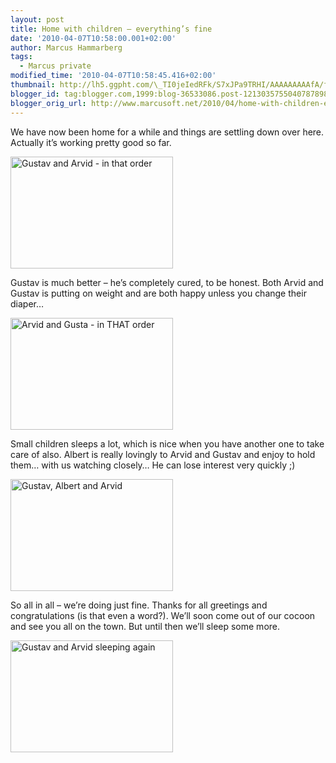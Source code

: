 ```yaml
---
layout: post
title: Home with children – everything’s fine
date: '2010-04-07T10:58:00.001+02:00'
author: Marcus Hammarberg
tags:
  - Marcus private
modified_time: '2010-04-07T10:58:45.416+02:00'
thumbnail: http://lh5.ggpht.com/\_TI0jeIedRFk/S7xJPa9TRHI/AAAAAAAAAfA/fSeWajJw4IE/s72-c/DSC_2212_thumb%5B1%5D.jpg?imgmax=800
blogger_id: tag:blogger.com,1999:blog-36533086.post-1213035755040787898
blogger_orig_url: http://www.marcusoft.net/2010/04/home-with-children-everythings-fine.html
---
```



We have now been home for a while and things are settling down over
here. Actually it’s working pretty good so far.

[<img
src="http://lh5.ggpht.com/_TI0jeIedRFk/S7xJPa9TRHI/AAAAAAAAAfA/fSeWajJw4IE/DSC_2212_thumb%5B1%5D.jpg?imgmax=800"
title="Gustav and Arvid - in that order"
style="border-right-width: 0px; display: inline; border-top-width: 0px; border-bottom-width: 0px; border-left-width: 0px"
data-border="0" width="260" height="179"
alt="Gustav and Arvid - in that order" />](http://lh3.ggpht.com/_TI0jeIedRFk/S7xJOwzDekI/AAAAAAAAAe8/m6PbMC4-m7U/s1600-h/DSC_2212%5B3%5D.jpg)

Gustav is much better – he’s completely cured, to be honest. Both Arvid
and Gustav is putting on weight and are both happy unless you change
their diaper…

[<img
src="http://lh6.ggpht.com/_TI0jeIedRFk/S7xJPyDmCmI/AAAAAAAAAfI/KXVXKI8bpxs/DSC_2190_thumb%5B1%5D.jpg?imgmax=800"
title="Arvid and Gusta - in THAT order"
style="border-right-width: 0px; display: inline; border-top-width: 0px; border-bottom-width: 0px; border-left-width: 0px"
data-border="0" width="260" height="179"
alt="Arvid and Gusta - in THAT order" />](http://lh5.ggpht.com/_TI0jeIedRFk/S7xJPkyO1XI/AAAAAAAAAfE/pgT9RzlUN-g/s1600-h/DSC_2190%5B3%5D.jpg)

Small children sleeps a lot, which is nice when you have another one to
take care of also. Albert is really lovingly to Arvid and Gustav and
enjoy to hold them… with us watching closely… He can lose interest very
quickly ;)

[<img
src="http://lh6.ggpht.com/_TI0jeIedRFk/S7xJQiPXUfI/AAAAAAAAAfQ/-PxwELelAVE/DSC_2194_thumb%5B1%5D.jpg?imgmax=800"
title="Gustav, Albert and Arvid"
style="border-right-width: 0px; display: inline; border-top-width: 0px; border-bottom-width: 0px; border-left-width: 0px"
data-border="0" width="260" height="179"
alt="Gustav, Albert and Arvid" />](http://lh4.ggpht.com/_TI0jeIedRFk/S7xJQT9iByI/AAAAAAAAAfM/fs3n0_TjQ4k/s1600-h/DSC_2194%5B3%5D.jpg)

So all in all – we’re doing just fine. Thanks for all greetings and
congratulations (is that even a word?). We’ll soon come out of our
cocoon and see you all on the town. But until then we’ll sleep some
more.

[<img
src="http://lh3.ggpht.com/_TI0jeIedRFk/S7xJREgKmRI/AAAAAAAAAfY/5ZQcS1O0MXA/DSC_2215_thumb%5B1%5D.jpg?imgmax=800"
title="Gustav and Arvid sleeping again"
style="border-right-width: 0px; display: inline; border-top-width: 0px; border-bottom-width: 0px; border-left-width: 0px"
data-border="0" width="260" height="179"
alt="Gustav and Arvid sleeping again" />](http://lh3.ggpht.com/_TI0jeIedRFk/S7xJQ76LbNI/AAAAAAAAAfU/0y3oPjUc9g8/s1600-h/DSC_2215%5B3%5D.jpg)
